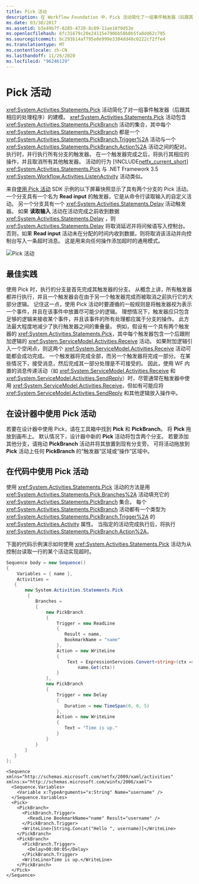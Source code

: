 ```yaml
---
title: Pick 活动
description: 在 Workflow Foundation 中，Pick 活动简化了一组事件触发器（后跟其相应的处理程序）的建模。
ms.date: 03/30/2017
ms.assetid: b3e49b7f-0285-4720-8c09-11ae18f0d53e
ms.openlocfilehash: 6fc31679c20e24115e790bb50b0b5fa8dd62c705
ms.sourcegitcommit: bc293b14af795e0e999e3304dd40c0222cf2ffe4
ms.translationtype: MT
ms.contentlocale: zh-CN
ms.lasthandoff: 11/26/2020
ms.locfileid: "96246129"
---
```

# <a name="pick-activity"></a>Pick 活动

<xref:System.Activities.Statements.Pick> 活动简化了对一组事件触发器（后跟其相应的处理程序）的建模。  <xref:System.Activities.Statements.Pick> 活动包含 <xref:System.Activities.Statements.PickBranch> 活动的集合，其中每个 <xref:System.Activities.Statements.PickBranch> 都是一个 <xref:System.Activities.Statements.PickBranch.Trigger%2A> 活动与一个 <xref:System.Activities.Statements.PickBranch.Action%2A> 活动之间的配对。  执行时，并行执行所有分支的触发器。  在一个触发器完成之后，将执行其相应的操作，并且取消所有其他触发器。  活动的行为 [!INCLUDE[netfx_current_short](../../../includes/netfx-current-short-md.md)] <xref:System.Activities.Statements.Pick> 与 .NET Framework 3.5 <xref:System.Workflow.Activities.ListenActivity> 活动类似。  
  
 来自[使用 Pick 活动](./samples/using-the-pick-activity.md) SDK 示例的以下屏幕快照显示了具有两个分支的 Pick 活动。  一个分支具有一个名为 **Read input** 的触发器，它是从命令行读取输入的自定义活动。 另一个分支具有一个 <xref:System.Activities.Statements.Delay> 活动触发器。 如果 **读取输入** 活动在活动完成之前收到数据 <xref:System.Activities.Statements.Delay> ，则 <xref:System.Activities.Statements.Delay> 将取消延迟并将问候语写入控制台。  否则，如果 **Read input** 活动未在分配的时间内收到数据，则将取消该活动并向控制台写入一条超时消息。  这是用来向任何操作添加超时的通用模式。  
  
 ![Pick 活动](./media/pick-activity/pick-activity-two-branches.jpg)  
  
## <a name="best-practices"></a>最佳实践  

 使用 Pick 时，执行的分支是首先完成其触发器的分支。  从概念上讲，所有触发器都并行执行，并且一个触发器会在由于另一个触发器完成而被取消之前执行它的大部分逻辑。  记住这一点，使用 Pick 活动时要遵循的一般规则是将触发器视为表示一个事件，并且在该事件中放置尽可能少的逻辑。  理想情况下，触发器应只包含足够的逻辑来接收某个事件，并且该事件的所有处理都应属于分支的操作。  此方法最大程度地减少了执行触发器之间的重叠量。  例如，假设有一个具有两个触发器的 <xref:System.Activities.Statements.Pick>，其中每个触发器包含一个后跟附加逻辑的 <xref:System.ServiceModel.Activities.Receive> 活动。  如果附加逻辑引入一个空闲点，则这两个 <xref:System.ServiceModel.Activities.Receive> 活动可能都会成功完成。  一个触发器将完成全部，而另一个触发器将完成一部分。  在某些情况下，接受消息，然后完成其一部分处理是不可接受的。  因此，使用 WF 内置的消息传递活动（如 <xref:System.ServiceModel.Activities.Receive> 和 <xref:System.ServiceModel.Activities.SendReply>）时，尽管通常在触发器中使用 <xref:System.ServiceModel.Activities.Receive>，但如有可能应将 <xref:System.ServiceModel.Activities.SendReply> 和其他逻辑放入操作中。  
  
## <a name="using-the-pick-activity-in-the-designer"></a>在设计器中使用 Pick 活动  

 若要在设计器中使用 Pick，请在工具箱中找到 **Pick** 和 **PickBranch**。  将 **Pick** 拖放到画布上。  默认情况下，设计器中新的 **Pick** 活动将包含两个分支。  若要添加其他分支，请拖动 **PickBranch** 活动并将其放置到现有分支旁。 可将活动拖放到 **Pick** 活动上任何 **PickBranch** 的“触发器”区域或“操作”区域中。  
  
## <a name="using-the-pick-activity-in-code"></a>在代码中使用 Pick 活动  

 使用 <xref:System.Activities.Statements.Pick> 活动的方法是用 <xref:System.Activities.Statements.Pick.Branches%2A> 活动填充它的 <xref:System.Activities.Statements.PickBranch> 集合。 每个 <xref:System.Activities.Statements.PickBranch> 活动都有一个类型为 <xref:System.Activities.Statements.PickBranch.Trigger%2A> 的 <xref:System.Activities.Activity> 属性。 当指定的活动完成执行后，将执行 <xref:System.Activities.Statements.PickBranch.Action%2A>。  
  
 下面的代码示例演示如何使用 <xref:System.Activities.Statements.Pick> 活动为从控制台读取一行的某个活动实现超时。  
  
```csharp  
Sequence body = new Sequence()  
{  
    Variables = { name },  
    Activities =
   {  
       new System.Activities.Statements.Pick  
        {  
           Branches =
           {  
               new PickBranch  
               {  
                   Trigger = new ReadLine  
                   {  
                      Result = name,  
                      BookmarkName = "name"  
                   },  
                   Action = new WriteLine
                   {
                       Text = ExpressionServices.Convert<string>(ctx => "Hello " +
                           name.Get(ctx))
                   }  
               },  
               new PickBranch  
               {  
                   Trigger = new Delay  
                   {  
                      Duration = new TimeSpan(0, 0, 5)  
                   },  
                   Action = new WriteLine  
                   {  
                      Text = "Time is up."  
                   }  
               }  
           }  
       }  
   }  
};  
```  
  
```xaml  
<Sequence xmlns="http://schemas.microsoft.com/netfx/2009/xaml/activities" xmlns:x="http://schemas.microsoft.com/winfx/2006/xaml">  
  <Sequence.Variables>  
    <Variable x:TypeArguments="x:String" Name="username" />  
  </Sequence.Variables>  
  <Pick>  
    <PickBranch>  
      <PickBranch.Trigger>  
        <ReadLine BookmarkName="name" Result="username" />  
      </PickBranch.Trigger>  
      <WriteLine>[String.Concat("Hello ", username)]</WriteLine>  
    </PickBranch>  
    <PickBranch>  
      <PickBranch.Trigger>  
        <Delay>00:00:05</Delay>  
      </PickBranch.Trigger>  
      <WriteLine>Time is up.</WriteLine>  
    </PickBranch>  
  </Pick>  
</Sequence>  
```
